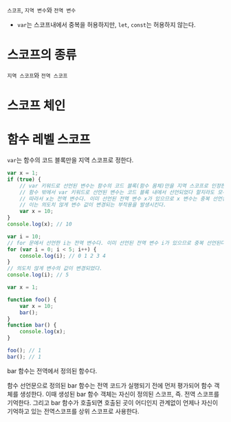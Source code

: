 `스코프`, `지역 변수`와 `전역 변수`

- `var`는 스코프내에서 중복을 허용하지만, `let`, `const`는 허용하지 않는다.

# 스코프의 종류

`지역 스코프`와 `전역 스코프` 

# 스코프 체인

# 함수 레벨 스코프

`var`는 함수의 코드 블록만을 지역 스코프로 정한다.

```jsx
var x = 1;
if (true) {
	// var 키워드로 선언된 변수는 함수의 코드 블록(함수 몸체)만을 지역 스코프로 인정한다.
	// 함수 밖에서 var 키워드로 선언된 변수는 코드 블록 내에서 선언되었다 할지라도 모두 전역 변수다. 
	// 따라서 x는 전역 변수다. 이미 선언된 전역 변수 x가 있으므로 x 변수는 중복 선언된다.
	// 이는 의도치 않게 변수 값이 변경되는 부작용을 발생시킨다.
	var x = 10;
}
console.log(x); // 10

var i = 10;
// for 문에서 선언한 i는 전역 변수다. 이미 선언된 전역 변수 i가 있으므로 중복 선언된다. 
for (var i = 0; i < 5; i++) {
	console.log(i); // 0 1 2 3 4 
}
// 의도치 않게 변수의 값이 변경되었다.
console.log(i); // 5
```

```jsx
var x = 1;

function foo() {
	var x = 10;
	bar();
}
function bar() {
	console.log(x);
}

foo(); // 1
bar(); // 1
```

bar 함수는 전역에서 정의된 함수다. 

함수 선언문으로 정의된 bar 함수는 전역 코드가 실행되기 전에 먼저 평가되어 함수 객체를 생성한다. 이때 생성된 bar 함수 객체는 자신이 정의된 스코프, 즉. 전역 스코프를 기억한다. 그리고 bar 함수가 호출되면 호출된 곳이 어디인지 관계없이 언제나 자신이 기억하고 있는 전역스코프를 상위 스코프로 사용한다.